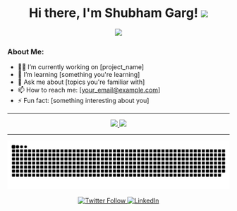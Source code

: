 <!-- Heading with Typing Animation -->
<h1 align="center">  
  Hi there, I'm  Shubham Garg!
  <img src="https://media.giphy.com/media/hvRJCLFzcasrR4ia7z/giphy.gif" width="30px">
</h1>

<!-- Typing SVG -->
<p align="center">
  <a href="https://github.com/DenverCoder1/readme-typing-svg">
    <img src="https://readme-typing-svg.demolab.com?font=Fira+Code&weight=500&size=25&pause=1000&color=F70000&width=435&lines=Welcome+to+my+GitHub+Profile!;I'm+a+Full-Stack+Developer;I+%E2%9D%A4+JavaScript+and+Python;I'm+open+to+collaboration!+Let's+connect.">
  </a>
</p>

<!-- About Me Section -->
### About Me:
- 👨‍💻 I’m currently working on   [project_name]
- 🌱 I’m learning [something you're learning]
- 💬 Ask me about [topics you're familiar with]
- 📫 How to reach me: [your_email@example.com]
- ⚡ Fun fact: [something interesting about you]

---

<!-- GitHub Stats -->
<p align="center">
  <a href="https://github.com/username">
    <img height="180em" src="https://github-readme-stats.vercel.app/api?username=username&show_icons=true&theme=radical&include_all_commits=true&count_private=true"/>
    <img height="180em" src="https://github-readme-stats.vercel.app/api/top-langs/?username=username&layout=compact&langs_count=7&theme=radical"/>
  </a>
</p>

---

<!-- Snake Animation (Optional) -->
<p align="center">
  <img src="https://github.com/platane/snk/raw/output/github-contribution-grid-snake.svg" alt="snake animation">
</p>

<!-- Social Media Links -->
<p align="center">
  <a href="https://twitter.com/your_handle">
    <img src="https://img.shields.io/twitter/follow/your_handle?style=social" alt="Twitter Follow">
  </a>
  <a href="https://www.linkedin.com/in/your_profile/">
    <img src="https://img.shields.io/badge/-LinkedIn-blue?style=flat-square&logo=Linkedin&logoColor=white&link=https://www.linkedin.com/in/your_profile/" alt="LinkedIn">
  </a>
</p>
